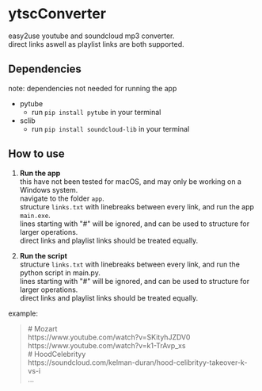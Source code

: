# ytscConverter

easy2use youtube and soundcloud mp3 converter.\
direct links aswell as playlist links are both supported.

## Dependencies
note: dependencies not needed for running the app
- pytube
  - run `pip install pytube` in your terminal
- sclib
  - run `pip install soundcloud-lib` in your terminal

## How to use
1. **Run the app**\
this have not been tested for macOS, and may only be working on a Windows system.\
navigate to the folder `app`.\
structure `links.txt` with linebreaks between every link, and run the app `main.exe`.\
lines starting with "#" will be ignored, and can be used to structure for larger operations.\
direct links and playlist links should be treated equally.


2. **Run the script**\
structure `links.txt` with linebreaks between every link, and run the python script in main.py.\
lines starting with "#" will be ignored, and can be used to structure for larger operations.\
direct links and playlist links should be treated equally.

example:
>\# Mozart \
>ht<span>tps://ww</span>w.youtube.com/watch?v=SKityhJZDV0 \
>ht<span>tps://ww</span>w.youtube.com/watch?v=k1-TrAvp_xs \
>\# HoodCelebrityy \
>ht<span>tps://</span>soundcloud.com/kelman-duran/hood-celibrityy-takeover-k-vs-i \
>...
